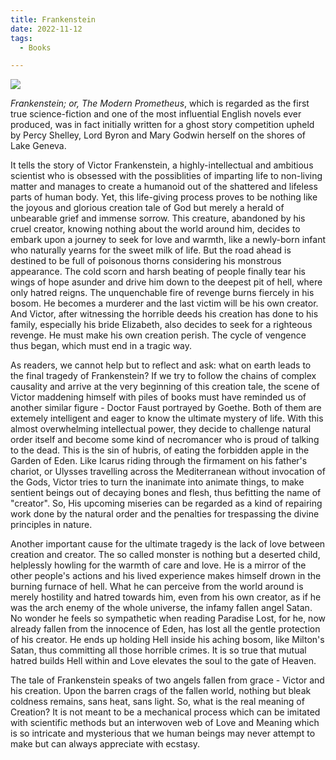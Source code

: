 ```yaml
---
title: Frankenstein
date: 2022-11-12
tags:
  - Books

---
```


![](https://pic.imgdb.cn/item/63770c9616f2c2beb10859dc.jpg)

*Frankenstein; or, The Modern Prometheus*, which is regarded as the first true science-fiction and one of the most influential English novels ever produced, was in fact initially written for a ghost story competition upheld by Percy Shelley, Lord Byron and Mary Godwin herself on the shores of Lake Geneva. 

<!--more-->

It tells the story of Victor Frankenstein, a highly-intellectual and ambitious scientist who is obsessed with the possiblities of imparting life to non-living matter and manages to create a humanoid out of the shattered and lifeless parts of human body. Yet, this life-giving process proves to be nothing like the joyous and glorious creation tale of God but merely a herald of unbearable grief and immense sorrow. This creature, abandoned by his cruel creator, knowing nothing about the world around him, decides to embark upon a journey to seek for love and warmth, like a newly-born infant who naturally yearns for the sweet milk of life. But the road ahead is destined to be full of poisonous thorns considering his monstrous appearance. The cold scorn and harsh beating of people finally tear his wings of hope asunder and drive him down to the deepest pit of hell, where only hatred reigns. The unquenchable fire of revenge burns fiercely in his bosom. He becomes a murderer and the last victim will be his own creator. And Victor, after witnessing the horrible deeds his creation has done to his family, especially his bride Elizabeth, also decides to seek for a righteous revenge. He must make his own creation perish. The cycle of vengence thus began, which must end in a tragic way.

As readers, we cannot help but to reflect and ask: what on earth leads to the final tragedy of Frankenstein? If we try to follow the chains of complex causality and arrive at the very beginning of this creation tale, the scene of Victor maddening himself with piles of books must have reminded us of another similar figure - Doctor Faust portrayed by Goethe. Both of them are extemely intelligent and eager to know the ultimate mystery of life. With this almost overwhelming intellectual power, they decide to challenge natural order itself and become some kind of necromancer who is proud of talking to the dead. This is the sin of hubris, of eating the forbidden apple in the Garden of Eden. Like Icarus riding through the firmament on his father's chariot, or Ulysses travelling across the Mediterranean without invocation of the Gods, Victor tries to turn the inanimate into animate things, to make sentient beings out of decaying bones and flesh, thus befitting the name of "creator". So, His upcoming miseries can be regarded as a kind of repairing work done by the natural order and the penalties for trespassing the divine principles in nature. 

Another important cause for the ultimate tragedy is the lack of love between creation and creator. The so called monster is nothing but a deserted child, helplessly howling for the warmth of care and love. He is a mirror of the other people's actions and his lived experience makes himself drown in the burning furnace of hell. What he can perceive from the world around is merely hostility and hatred towards him, even from his own creator, as if he was the arch enemy of the whole universe, the infamy fallen angel Satan. No wonder he feels so sympathetic when reading Paradise Lost, for he, now already fallen from the innocence of Eden, has lost all the gentle protection of his creator. He ends up holding Hell inside his aching bosom, like Milton's Satan, thus committing all those horrible crimes. It is so true that mutual hatred builds Hell within and Love elevates the soul to the gate of Heaven. 

The tale of Frankenstein speaks of two angels fallen from grace - Victor and his creation. Upon the barren crags of the fallen world, nothing but bleak coldness remains, sans heat, sans light. So, what is the real meaning of Creation? It is not  meant to be a mechanical process which can be imitated with scientific methods but an interwoven web of Love and Meaning which is so intricate and mysterious that we human beings may never attempt to make but can always appreciate with ecstasy.
